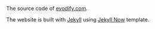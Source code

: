 The source code of [evodify.com](https://evodify.com/).

The website is built with [Jekyll](https://github.com/jekyll/jekyll) using [Jekyll Now](https://github.com/barryclark/jekyll-now) template.
